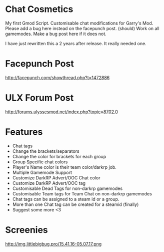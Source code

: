 # Chat Cosmetics
My first Gmod Script. Customisable chat modifications for Garry's Mod.
Please add a bug here instead on the facepunch post.
(should) Work on all gamemodes. Make a bug post here if it does not.

I have just rewritten this a 2 years after release. It really needed one.

# Facepunch Post

http://facepunch.com/showthread.php?t=1472886

# ULX Forum Post

http://forums.ulyssesmod.net/index.php?topic=8702.0

# Features

- Chat tags
- Change the brackets/separators
- Change the color for brackets for each group
- Group Specific chat colors
- Player's Name color is their team color/darkrp job.
- Multiple Gamemode Support
- Customize DarkRP Advert/OOC Chat color
- Customize DarkRP Advert/OOC tag
- Customisable Dead Tags for non-darkrp gamemodes
- Customisable Team tags for Team Chat on non-darkrp gamemodes
- Chat tags can be assigned to a steam id or a group.
- More than one Chat tag can be created for a steamid (finally)
- Suggest some more <3

# Screenies

http://img.littlebigbug.pro/15.41.16-05.07.17.png
